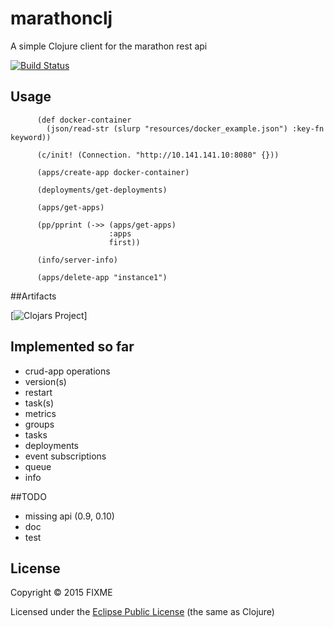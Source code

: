 # marathonclj

A simple Clojure client for the marathon rest api

[![Build Status](https://travis-ci.org/codemomentum/marathonclj.png)](https://travis-ci.org/codemomentum/marathonclj.png)

## Usage


          (def docker-container
            (json/read-str (slurp "resources/docker_example.json") :key-fn keyword))

          (c/init! (Connection. "http://10.141.141.10:8080" {}))

          (apps/create-app docker-container)

          (deployments/get-deployments)

          (apps/get-apps)

          (pp/pprint (->> (apps/get-apps)
                          :apps
                          first))

          (info/server-info)

          (apps/delete-app "instance1")

##Artifacts

[![Clojars Project](http://clojars.org/marathonclj/latest-version.svg)]

## Implemented so far

+ crud-app operations
+ version(s)
+ restart
+ task(s)
+ metrics
+ groups
+ tasks
+ deployments
+ event subscriptions
+ queue
+ info

##TODO
+ missing api (0.9, 0.10)
+ doc
+ test


## License

Copyright © 2015 FIXME

Licensed under the [Eclipse Public License](http://www.eclipse.org/legal/epl-v10.html) (the same as Clojure)
